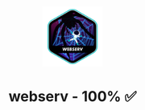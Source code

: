 <div align="center">
<a><img height="120px" src="https://github.com/fesper-s/fesper-s/blob/main/src/42_badges/webserve.png"></a>

# webserv - 100% ✅
</div>


